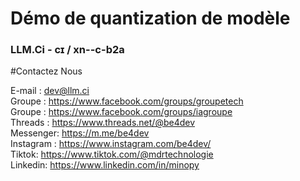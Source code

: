 # Démo de quantization de modèle

### LLM.Ci - cɪ / xn--c-b2a

#Contactez Nous <br>

E-mail : dev@llm.ci<br>
Groupe : https://www.facebook.com/groups/groupetech<br>
Groupe : https://www.facebook.com/groups/iagroupe<br>
Threads : https://www.threads.net/@be4dev<br>
Messenger: https://m.me/be4dev<br>
Instagram : https://www.instagram.com/be4dev/<br>
Tiktok: https://www.tiktok.com/@mdrtechnologie<br>
Linkedin: https://www.linkedin.com/in/minopy<br>
